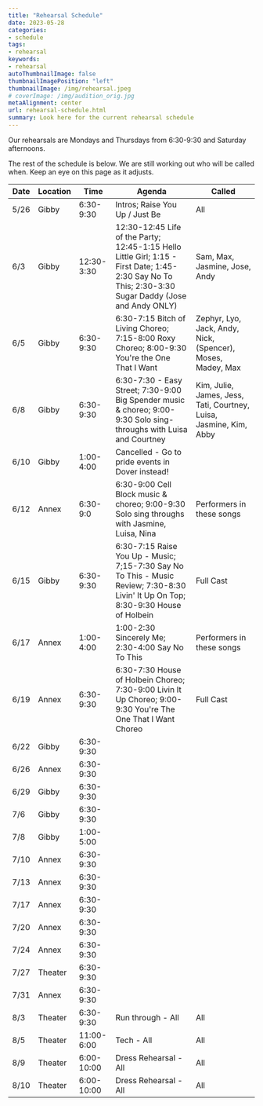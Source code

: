 ```yaml
---
title: "Rehearsal Schedule"
date: 2023-05-28
categories:
- schedule
tags:
- rehearsal
keywords:
- rehearsal
autoThumbnailImage: false
thumbnailImagePosition: "left"
thumbnailImage: /img/rehearsal.jpeg
# coverImage: /img/audition_orig.jpg
metaAlignment: center
url: rehearsal-schedule.html
summary: Look here for the current rehearsal schedule
---
```


Our rehearsals are Mondays and Thursdays from 6:30-9:30 and Saturday afternoons. 

The rest of the schedule is below. We are still working out who will be called when. Keep an eye on this page as it adjusts.

| Date      | Location | Time | Agenda | Called |
| ----------- | ----------- | ----------- | ----------- | ----------- | 
5/26 | Gibby | 6:30-9:30 | Intros; Raise You Up / Just Be  | All |
6/3 | Gibby | 12:30-3:30 |  12:30-12:45 Life of the Party; 12:45-1:15 Hello Little Girl; 1:15 - First Date; 1:45-2:30 Say No To This; 2:30-3:30 Sugar Daddy (Jose and Andy ONLY) | Sam, Max, Jasmine, Jose, Andy |
6/5 | Gibby | 6:30-9:30 | 6:30-7:15 Bitch of Living Choreo; 7:15-8:00 Roxy Choreo; 8:00-9:30 You're the One That I Want  | Zephyr, Lyo, Jack, Andy, Nick, (Spencer), Moses, Madey, Max | 
6/8 | Gibby | 6:30-9:30 |  6:30-7:30 - Easy Street; 7:30-9:00 Big Spender music & choreo; 9:00-9:30 Solo sing-throughs with Luisa and Courtney | Kim, Julie, James, Jess, Tati, Courtney, Luisa, Jasmine, Kim, Abby |
6/10 | Gibby | 1:00-4:00 |  Cancelled - Go to pride events in Dover instead! |
6/12 | Annex | 6:30-9:0 | 6:30-9:00 Cell Block music & choreo; 9:00-9:30 Solo sing throughs with Jasmine, Luisa, Nina | Performers in these songs |
6/15 | Gibby | 6:30-9:30 | 6:30-7:15 Raise You Up - Music;  7;15-7:30 Say No To This - Music Review; 7:30-8:30 Livin' It Up On Top; 8:30-9:30 House of Holbein | Full Cast |
6/17 | Annex | 1:00-4:00 | 1:00-2:30 Sincerely Me; 2:30-4:00 Say No To This | Performers in these songs |
6/19 | Annex | 6:30-9:30 | 6:30-7:30 House of Holbein Choreo; 7:30-9:00 Livin It Up Choreo; 9:00-9:30 You're The One That I Want Choreo | Full Cast |
6/22 | Gibby | 6:30-9:30 |   |
6/26 | Annex | 6:30-9:30 |   |
6/29 | Gibby | 6:30-9:30 |   |
7/6 | Gibby | 6:30-9:30 |   |
7/8 | Gibby | 1:00-5:00 |   |
7/10 | Annex | 6:30-9:30 |   |
7/13 | Annex | 6:30-9:30 |   |
7/17 | Annex | 6:30-9:30 |   |
7/20 | Annex | 6:30-9:30 |   |
7/24 | Annex | 6:30-9:30 |   |
7/27 | Theater | 6:30-9:30 |   |
7/31 | Annex | 6:30-9:30 |   |
8/3 | Theater | 6:30-9:30 | Run through - All  | All |
8/5 | Theater | 11:00-6:00 | Tech - All  | All |
8/9 | Theater | 6:00-10:00 | Dress Rehearsal - All  | All |
8/10 | Theater | 6:00-10:00 | Dress Rehearsal - All  | All |

